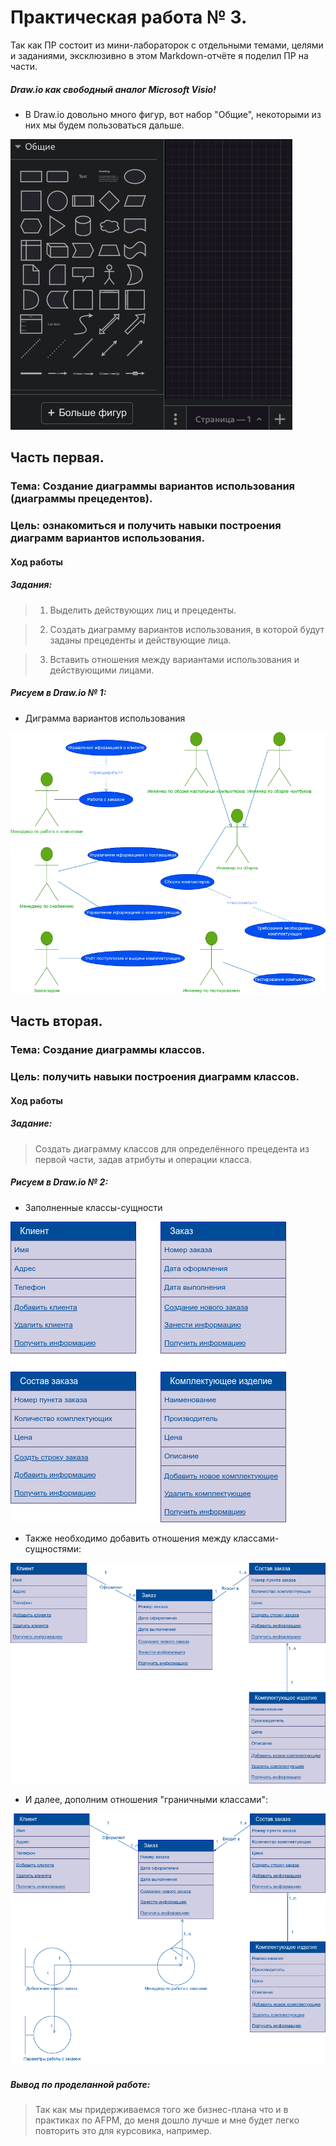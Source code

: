 # Практическая работа № 3. #

Так как ПР состоит из мини-лабораторок с отдельными темами, целями и заданиями, эксклюзивно в этом Markdown-отчёте я поделил ПР на части.

##### Draw.io как свободный аналог Microsoft Visio! #####

* В Draw.io довольно много фигур, вот набор "Общие", некоторыми из них мы будем пользоваться дальше.

![Фигуры](figures.png)

## Часть первая. ##

### Тема: Создание диаграммы вариантов использования (диаграммы прецедентов). ###

### Цель: ознакомиться и получить навыки построения диаграмм вариантов использования. ###

#### Ход работы ####

##### Задания: #####

> 1. Выделить действующих лиц и прецеденты.

> 2. Создать диаграмму вариантов использования, в которой будут заданы прецеденты и действующие лица.

> 3. Вставить отношения между вариантами использования и действующими лицами.

##### Рисуем в Draw.io № 1: #####

* Диграмма вариантов использования

![Экторы](actors.drawio.png)

## Часть вторая. ## 

### Тема: Создание диаграммы классов. ###

### Цель: получить навыки построения диаграмм классов. ###

#### Ход работы ####

##### Задание: #####

> Создать диаграмму классов для определённого прецедента из первой части, задав атрибуты и операции класса.


##### Рисуем в Draw.io № 2: #####

* Заполненные классы-сущности

![Классы](classes.drawio.png)

* Также необходимо добавить отношения между классами-сущностями:

![Отношения](relations.drawio.png)

* И далее, дополним отношения "граничными классами":

![Граничные вещи](class-diag.drawio.png)

##### Вывод по проделанной работе: #####

> Так как мы придерживаемся того же бизнес-плана что и в практиках по AFPM, до меня дошло лучше и мне будет легко повторить это для курсовика, например.